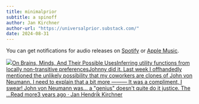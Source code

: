 ```yaml
---
title: minimalprior
subtitle: a spinoff
author: Jan Kirchner
author-url: "https://universalprior.substack.com/"
date: 2024-08-31
---
```


You can get notifications for audio releases on [Spotify](https://open.spotify.com/show/6vHVA4oHPEnt3AqJF6WB64) or [Apple Music](https://podcasts.apple.com/us/podcast/on-brains-minds-and-their-possible-uses/id1617525316).

[![](https://substackcdn.com/image/fetch/w_56,c_limit,f_auto,q_auto:good,fl_progressive:steep/https%3A%2F%2Fbucketeer-e05bbc84-baa3-437e-9518-adb32be77984.s3.amazonaws.com%2Fpublic%2Fimages%2F3c853a3b-98b1-478d-b392-7c3bd57af339_1280x1280.png)On Brains, Minds, And Their Possible UsesInferring utility functions from locally non-transitive preferencesJohnny did it. Last week I offhandedly mentioned the unlikely possibility that my coworkers are clones of John von Neumann. I need to explain that a bit more ——— It was a compliment, I swear! John von Neumann was... a "genius" doesn't quite do it justice. The …Read more3 years ago · Jan Hendrik Kirchner](https://universalprior.substack.com/p/inferring-utility-functions?utm_source=substack&utm_campaign=post_embed&utm_medium=web)
